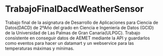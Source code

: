 # TrabajoFinalDacdWeatherSensor
Trabajo final de la asignatura de Desarrollo de Aplicaciones para Ciencia de Datos(DACD) de 2ºAño del grado en Ciencia e Ingeniería de Datos (GCID)
de la Universidad de Las Palmas de Gran Canaria(ULPGC). Trabajo consistente en conseguir datos de AEMET mediante la API y guardarlos como eventos 
para hacer un datamart y un webservice para las temperaturas máximas y mínimas.
